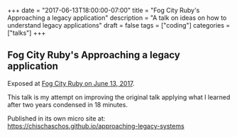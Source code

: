 +++
date = "2017-06-13T18:00:00-07:00"
title = "Fog City Ruby's Approaching a legacy application"
description = "A talk on ideas on how to understand legacy applications"
draft = false
tags = ["coding"]
categories = ["talks"]
+++

## Fog City Ruby's Approaching a legacy application
Exposed at [Fog City Ruby on June 13, 2017](https://www.meetup.com/fogcityruby/events/240430297/).

This talk is my attempt on improving the original talk applying what I learned after two years condensed in 18 minutes.

Published in its own micro site at:
https://chischaschos.github.io/approaching-legacy-systems
